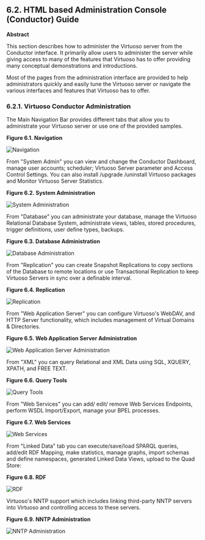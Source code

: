 <div>

<div>

<div>

<div>

## 6.2. HTML based Administration Console (Conductor) Guide

</div>

<div>

<div>

**Abstract**

This section describes how to administer the Virtuoso server from the
Conductor interface. It primarily allow users to administer the server
while giving access to many of the features that Virtuoso has to offer
providing many conceptual demonstrations and introductions.

Most of the pages from the administration interface are provided to help
administrators quickly and easily tune the Virtuoso server or navigate
the various interfaces and features that Virtuoso has to offer.

</div>

</div>

</div>

</div>

<div>

<div>

<div>

<div>

### 6.2.1. Virtuoso Conductor Administration

</div>

</div>

</div>

The Main Navigation Bar provides different tabs that allow you to
administrate your Virtuoso server or use one of the provided samples.

<div>

<div>

**Figure 6.1. Navigation**

<div>

<div>

![Navigation](images/menu-cutout.png)

</div>

</div>

</div>

  

</div>

From "System Admin" you can view and change the Conductor Dashboard,
manage user accounts; scheduler; Virtuoso Server parameter and Access
Control Settings. You can also install /upgrade /uninstall Virtuoso
packages and Monitor Virtuoso Server Statistics.

<div>

<div>

**Figure 6.2. System Administration**

<div>

<div>

![System Administration](images/systemadmin.png)

</div>

</div>

</div>

  

</div>

From "Database" you can administrate your database, manage the Virtuoso
Relational Database System, administrate views, tables, stored
procedures, trigger definitions, user define types, backups.

<div>

<div>

**Figure 6.3. Database Administration**

<div>

<div>

![Database Administration](images/database.png)

</div>

</div>

</div>

  

</div>

From "Replication" you can create Snapshot Replications to copy sections
of the Database to remote locations or use Transactional Replication to
keep Virtuoso Servers in sync over a definable interval.

<div>

<div>

**Figure 6.4. Replication**

<div>

<div>

![Replication](images/replication.png)

</div>

</div>

</div>

  

</div>

From "Web Application Server" you can configure Virtuoso's WebDAV, and
HTTP Server functionality, which includes management of Virtual Domains
& Directories.

<div>

<div>

**Figure 6.5. Web Application Server Administration**

<div>

<div>

![Web Application Server Administration](images/webdav.png)

</div>

</div>

</div>

  

</div>

From "XML" you can query Relational and XML Data using SQL, XQUERY,
XPATH, and FREE TEXT.

<div>

<div>

**Figure 6.6. Query Tools**

<div>

<div>

![Query Tools](images/querytools.png)

</div>

</div>

</div>

  

</div>

From "Web Services" you can add/ edit/ remove Web Services Endpoints,
perform WSDL Import/Export, manage your BPEL processes.

<div>

<div>

**Figure 6.7. Web Services**

<div>

<div>

![Web Services](images/webservices.png)

</div>

</div>

</div>

  

</div>

From "Linked Data" tab you can execute/save/load SPARQL queries,
add/edit RDF Mapping, make statistics, manage graphs, import schemas and
define namespaces, generated Linked Data Views, upload to the Quad
Store:

<div>

<div>

**Figure 6.8. RDF**

<div>

<div>

![RDF](images/rdf.png)

</div>

</div>

</div>

  

</div>

Virtuoso's NNTP support which includes linking third-party NNTP servers
into Virtuoso and controlling access to these servers.

<div>

<div>

**Figure 6.9. NNTP Administration**

<div>

<div>

![NNTP Administration](images/nntp.png)

</div>

</div>

</div>

  

</div>

</div>

</div>
